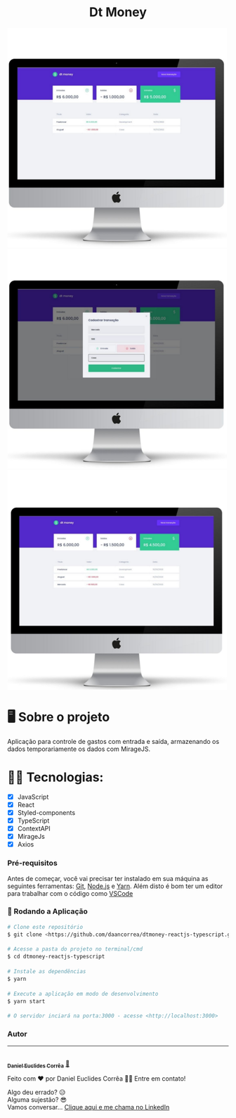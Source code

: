 <h1 align="center">Dt Money</h1>

<img src="https://github.com/daancorrea/dtmoney-reactjs-typescript/blob/master/img-readme/1.jpg" width=500/>
<img src="https://github.com/daancorrea/dtmoney-reactjs-typescript/blob/master/img-readme/2.jpg" width=500/>
<img src="https://github.com/daancorrea/dtmoney-reactjs-typescript/blob/master/img-readme/3.jpg" width=500/>
<br>

# 🖥 Sobre o projeto

Aplicação para controle de gastos com entrada e saída, armazenando os dados temporariamente os dados com MirageJS.

# 👨‍💻 Tecnologias:

- [x] JavaScript
- [x] React
- [x] Styled-components
- [x] TypeScript
- [x] ContextAPI
- [x] MirageJs
- [x] Axios 

### Pré-requisitos

Antes de começar, você vai precisar ter instalado em sua máquina as seguintes ferramentas:
[Git](https://git-scm.com), [Node.js](https://nodejs.org/en/) e [Yarn](https://yarnpkg.com/). 
Além disto é bom ter um editor para trabalhar com o código como [VSCode](https://code.visualstudio.com/)

### 🎲 Rodando a Aplicação

```bash
# Clone este repositório
$ git clone <https://github.com/daancorrea/dtmoney-reactjs-typescript.git>

# Acesse a pasta do projeto no terminal/cmd
$ cd dtmoney-reactjs-typescript

# Instale as dependências
$ yarn

# Execute a aplicação em modo de desenvolvimento
$ yarn start

# O servidor inciará na porta:3000 - acesse <http://localhost:3000>
```

### Autor
---

<a href="https://www.linkedin.com/in/daniel-euclides-correa/">
 <img style="border-radius:50%" src="https://avatars.githubusercontent.com/u/81574142?v=4" width="100px;" alt=""/>
 <br />
 <sub><b>Daniel Euclides Corrêa</b></sub></a> <a href="https://www.linkedin.com/in/daniel-euclides-correa/" title="LinkedIn">🚀</a>


Feito com ❤️ por Daniel Euclides Corrêa 👋🏽 Entre em contato!

Algo deu errado? 😥
<br>
Alguma sujestão? 😎
<br>
Vamos conversar... [Clique aqui e me chama no LinkedIn](https://www.linkedin.com/in/daniel-euclides-correa/)
